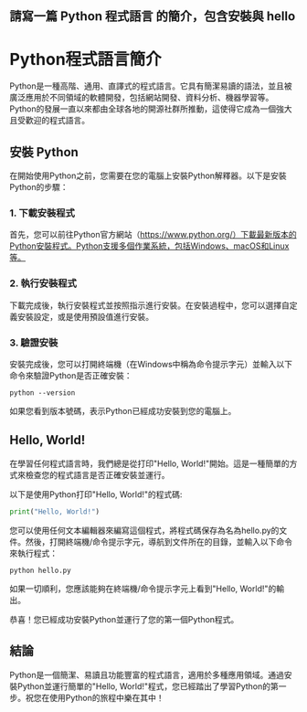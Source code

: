 ## 請寫一篇 Python 程式語言 的簡介，包含安裝與 hello

# Python程式語言簡介

Python是一種高階、通用、直譯式的程式語言。它具有簡潔易讀的語法，並且被廣泛應用於不同領域的軟體開發，包括網站開發、資料分析、機器學習等。Python的發展一直以來都由全球各地的開源社群所推動，這使得它成為一個強大且受歡迎的程式語言。

## 安裝 Python

在開始使用Python之前，您需要在您的電腦上安裝Python解釋器。以下是安裝Python的步驟：

### 1. 下載安裝程式

首先，您可以前往Python官方網站（https://www.python.org/）下載最新版本的Python安裝程式。Python支援多個作業系統，包括Windows、macOS和Linux等。

### 2. 執行安裝程式

下載完成後，執行安裝程式並按照指示進行安裝。在安裝過程中，您可以選擇自定義安裝設定，或是使用預設值進行安裝。

### 3. 驗證安裝

安裝完成後，您可以打開終端機（在Windows中稱為命令提示字元）並輸入以下命令來驗證Python是否正確安裝：

```
python --version
```

如果您看到版本號碼，表示Python已經成功安裝到您的電腦上。

## Hello, World!

在學習任何程式語言時，我們總是從打印"Hello, World!"開始。這是一種簡單的方式來檢查您的程式語言是否正確安裝並運行。

以下是使用Python打印"Hello, World!"的程式碼:

```python
print("Hello, World!")
```

您可以使用任何文本編輯器來編寫這個程式，將程式碼保存為名為hello.py的文件。然後，打開終端機/命令提示字元，導航到文件所在的目錄，並輸入以下命令來執行程式：

```
python hello.py
```

如果一切順利，您應該能夠在終端機/命令提示字元上看到"Hello, World!"的輸出。

恭喜！您已經成功安裝Python並運行了您的第一個Python程式。

## 結論

Python是一個簡潔、易讀且功能豐富的程式語言，適用於多種應用領域。通過安裝Python並運行簡單的"Hello, World!"程式，您已經踏出了學習Python的第一步。祝您在使用Python的旅程中樂在其中！